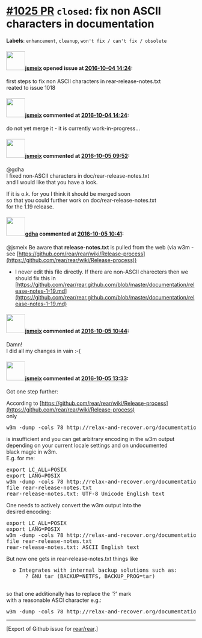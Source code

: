[\#1025 PR](https://github.com/rear/rear/pull/1025) `closed`: fix non ASCII characters in documentation
=======================================================================================================

**Labels**: `enhancement`, `cleanup`, `won't fix / can't fix / obsolete`

#### <img src="https://avatars.githubusercontent.com/u/1788608?u=925fc54e2ce01551392622446ece427f51e2f0ce&v=4" width="50">[jsmeix](https://github.com/jsmeix) opened issue at [2016-10-04 14:24](https://github.com/rear/rear/pull/1025):

first steps to fix non ASCII characters in rear-release-notes.txt  
reated to issue 1018

#### <img src="https://avatars.githubusercontent.com/u/1788608?u=925fc54e2ce01551392622446ece427f51e2f0ce&v=4" width="50">[jsmeix](https://github.com/jsmeix) commented at [2016-10-04 14:24](https://github.com/rear/rear/pull/1025#issuecomment-251403356):

do not yet merge it - it is currently work-in-progress...

#### <img src="https://avatars.githubusercontent.com/u/1788608?u=925fc54e2ce01551392622446ece427f51e2f0ce&v=4" width="50">[jsmeix](https://github.com/jsmeix) commented at [2016-10-05 09:52](https://github.com/rear/rear/pull/1025#issuecomment-251631583):

@gdha  
I fixed non-ASCII characters in doc/rear-release-notes.txt  
and I would like that you have a look.

If it is o.k. for you I think it should be merged soon  
so that you could further work on doc/rear-release-notes.txt  
for the 1.19 release.

#### <img src="https://avatars.githubusercontent.com/u/888633?u=cdaeb31efcc0048d3619651aa18dd4b76e636b21&v=4" width="50">[gdha](https://github.com/gdha) commented at [2016-10-05 10:41](https://github.com/rear/rear/pull/1025#issuecomment-251640956):

@jsmeix Be aware that **release-notes.txt** is pulled from the web (via
w3m - see
[https://github.com/rear/rear/wiki/Release-process](https://github.com/rear/rear/wiki/Release-process))
- I never edit this file directly. If there are non-ASCII charecters
then we should fix this in
[https://github.com/rear/rear.github.com/blob/master/documentation/release-notes-1-19.md](https://github.com/rear/rear.github.com/blob/master/documentation/release-notes-1-19.md)

#### <img src="https://avatars.githubusercontent.com/u/1788608?u=925fc54e2ce01551392622446ece427f51e2f0ce&v=4" width="50">[jsmeix](https://github.com/jsmeix) commented at [2016-10-05 10:44](https://github.com/rear/rear/pull/1025#issuecomment-251641556):

Damn!  
I did all my changes in vain :-(

#### <img src="https://avatars.githubusercontent.com/u/1788608?u=925fc54e2ce01551392622446ece427f51e2f0ce&v=4" width="50">[jsmeix](https://github.com/jsmeix) commented at [2016-10-05 13:33](https://github.com/rear/rear/pull/1025#issuecomment-251675516):

Got one step further:

According to
[https://github.com/rear/rear/wiki/Release-process](https://github.com/rear/rear/wiki/Release-process)  
only

<pre>
w3m -dump -cols 78 http://relax-and-recover.org/documentation/release-notes-1-19 >rear-release-notes.txt
</pre>

is insufficient and you can get arbitrary encoding in the w3m output  
depending on your current locale settings and on undocumented  
black magic in w3m.  
E.g. for me:

<pre>
export LC_ALL=POSIX
export LANG=POSIX
w3m -dump -cols 78 http://relax-and-recover.org/documentation/release-notes-1-19 >rear-release-notes.txt
file rear-release-notes.txt
rear-release-notes.txt: UTF-8 Unicode English text
</pre>

One needs to actively convert the w3m output into the  
desired encoding:

<pre>
export LC_ALL=POSIX
export LANG=POSIX
w3m -dump -cols 78 http://relax-and-recover.org/documentation/release-notes-1-19 | iconv -f UTF-8 -t ASCII//TRANSLIT -o rear-release-notes.txt
file rear-release-notes.txt
rear-release-notes.txt: ASCII English text
</pre>

But now one gets in rear-release-notes.txt things like

<pre>
  o Integrates with internal backup solutions such as:
      ? GNU tar (BACKUP=NETFS, BACKUP_PROG=tar)
 </pre>

so that one additionally has to replace the '?' mark  
with a reasonable ASCI character e.g.:

<pre>
w3m -dump -cols 78 http://relax-and-recover.org/documentation/release-notes-1-19 | iconv -f UTF-8 -t ASCII//TRANSLIT | sed -e 's/^      ? /      - /' >rear-release-notes.txt
</pre>

------------------------------------------------------------------------

\[Export of Github issue for
[rear/rear](https://github.com/rear/rear).\]
